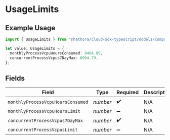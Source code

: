 # UsageLimits

## Example Usage

```typescript
import { UsageLimits } from "@hathora/cloud-sdk-typescript/models/components";

let value: UsageLimits = {
  monthlyProcessVcpuHoursConsumed: 8464.09,
  concurrentProcessVcpus7DayMax: 6994.79,
};
```

## Fields

| Field                             | Type                              | Required                          | Description                       |
| --------------------------------- | --------------------------------- | --------------------------------- | --------------------------------- |
| `monthlyProcessVcpuHoursConsumed` | *number*                          | :heavy_check_mark:                | N/A                               |
| `monthlyProcessVcpuHoursLimit`    | *number*                          | :heavy_minus_sign:                | N/A                               |
| `concurrentProcessVcpus7DayMax`   | *number*                          | :heavy_check_mark:                | N/A                               |
| `concurrentProcessVcpusLimit`     | *number*                          | :heavy_minus_sign:                | N/A                               |